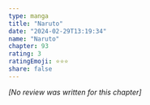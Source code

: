 ```yaml
---
type: manga
title: "Naruto"
date: "2024-02-29T13:19:34"
name: "Naruto"
chapter: 93
rating: 3
ratingEmoji: ⭐️⭐️⭐️
share: false
---
```


_[No review was written for this chapter]_
